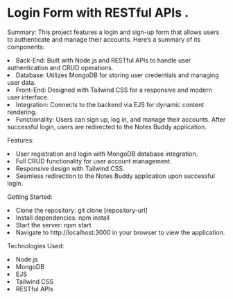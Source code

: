 # Login Form with RESTful APIs .

Summary:
This project features a login and sign-up form that allows users to authenticate and manage their accounts. Here’s a summary of its components:

<li>Back-End: Built with Node.js and RESTful APIs to handle user authentication and CRUD operations. </li>
<li>Database: Utilizes MongoDB for storing user credentials and managing user data. </li>
<li>Front-End: Designed with Tailwind CSS for a responsive and modern user interface. </li>
<li>Integration: Connects to the backend via EJS for dynamic content rendering. </li>
<li>Functionality: Users can sign up, log in, and manage their accounts. After successful login, users are redirected to the Notes Buddy application.</li>

Features:
<li> User registration and login with MongoDB database integration. </li>
<li>Full CRUD functionality for user account management.</li>
<li>Responsive design with Tailwind CSS.</li>
<li>Seamless redirection to the Notes Buddy application upon successful login.</li>


Getting Started:
<li>Clone the repository: git clone [repository-url]</li>
<li>Install dependencies: npm install</li>
<li>Start the server: npm start</li>
<li>Navigate to http://localhost:3000 in your browser to view the application.</li>


Technologies Used:
<li>Node.js</li>
<li>MongoDB</li>
<li>EJS</li>
<li>Tailwind CSS</li>
<li>RESTful APIs</li>
